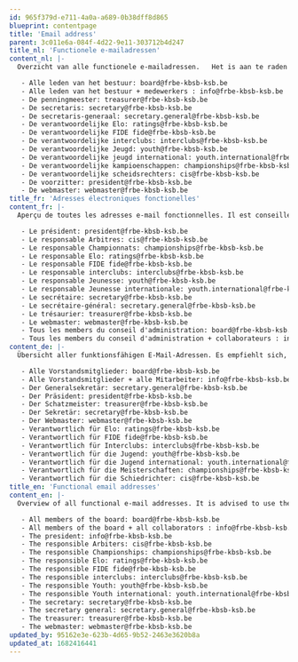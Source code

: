 ```yaml
---
id: 965f379d-e711-4a0a-a689-0b38dff8d865
blueprint: contentpage
title: 'Email address'
parent: 3c011e6a-084f-4d22-9e11-303712b4d247
title_nl: 'Functionele e-mailadressen'
content_nl: |-
  Overzicht van alle functionele e-mailadressen.   Het is aan te raden om zoveel mogelijk de functionele e-mailadressen te gebruiken i.p.v. de privée-mailadressen van de bestuurders.

   - Alle leden van het bestuur: board@frbe-kbsb-ksb.be
   - Alle leden van het bestuur + medewerkers : info@frbe-kbsb-ksb.be
   - De penningmeester: treasurer@frbe-kbsb-ksb.be
   - De secretaris: secretary@frbe-kbsb-ksb.be
   - De secretaris-generaal: secretary.general@frbe-kbsb-ksb.be
   - De verantwoordelijke Elo: ratings@frbe-kbsb-ksb.be
   - De verantwoordelijke FIDE fide@frbe-kbsb-ksb.be
   - De verantwoordelijke interclubs: interclubs@frbe-kbsb-ksb.be
   - De verantwoordelijke Jeugd: youth@frbe-kbsb-ksb.be
   - De verantwoordelijke jeugd international: youth.international@frbe-kbsb-ksb.be
   - De verantwoordelijke kampioenschappen: championships@frbe-kbsb-ksb.be
   - De verantwoordelijke scheidsrechters: cis@frbe-kbsb-ksb.be
   - De voorzitter: president@frbe-kbsb-ksb.be
   - De webmaster: webmaster@frbe-kbsb-ksb.be
title_fr: 'Adresses électroniques fonctionelles'
content_fr: |-
  Aperçu de toutes les adresses e-mail fonctionnelles. Il est conseillé d'utiliser autant que possible les adresses e-mail fonctionnelles plutôt que les adresses e-mail privées des administrateurs.

   - Le président: president@frbe-kbsb-ksb.be
   - Le responsable Arbitres: cis@frbe-kbsb-ksb.be
   - Le responsable Championnats: championships@frbe-kbsb-ksb.be
   - Le responsable Elo: ratings@frbe-kbsb-ksb.be
   - Le responsable FIDE fide@frbe-kbsb-ksb.be
   - Le responsable interclubs: interclubs@frbe-kbsb-ksb.be
   - Le responsable Jeunesse: youth@frbe-kbsb-ksb.be
   - Le responsable Jeunesse internationale: youth.international@frbe-kbsb-ksb.be
   - Le secrétaire: secretary@frbe-kbsb-ksb.be
   - Le secrétaire-général: secretary.general@frbe-kbsb-ksb.be
   - Le trésaurier: treasurer@frbe-kbsb-ksb.be
   - Le webmaster: webmaster@frbe-kbsb-ksb.be
   - Tous les members du conseil d'administration: board@frbe-kbsb-ksb.be
   - Tous les members du conseil d'administration + collaborateurs : info@frbe-kbsb-ksb.be
content_de: |-
  Übersicht aller funktionsfähigen E-Mail-Adressen. Es empfiehlt sich, anstelle der privaten E-Mail-Adressen der Geschäftsführer möglichst die funktionalen E-Mail-Adressen zu verwenden.

   - Alle Vorstandsmitglieder: board@frbe-kbsb-ksb.be
   - Alle Vorstandsmitglieder + alle Mitarbeiter: info@frbe-kbsb-ksb.be
   - Der Generalsekretär: secretary.general@frbe-kbsb-ksb.be
   - Der Präsident: president@frbe-kbsb-ksb.be
   - Der Schatzmeister: treasurer@frbe-kbsb-ksb.be
   - Der Sekretär: secretary@frbe-kbsb-ksb.be
   - Der Webmaster: webmaster@frbe-kbsb-ksb.be
   - Verantwortlich für Elo: ratings@frbe-kbsb-ksb.be
   - Verantwortlich für FIDE fide@frbe-kbsb-ksb.be
   - Verantwortlich für Interclubs: interclubs@frbe-kbsb-ksb.be
   - Verantwortlich für die Jugend: youth@frbe-kbsb-ksb.be
   - Verantwortlich für die Jugend international: youth.international@frbe-kbsb-ksb.be
   - Verantwortlich für die Meisterschaften: championships@frbe-kbsb-ksb.be
   - Verantwortlich für die Schiedrichter: cis@frbe-kbsb-ksb.be
title_en: 'Functional email addresses'
content_en: |-
  Overview of all functional e-mail addresses. It is advised to use the functional e-mail addresses as much as possible instead of the private e-mail addresses of the directors.

   - All members of the board: board@frbe-kbsb-ksb.be
   - All members of the board + all collaborators : info@frbe-kbsb-ksb.be
   - The president: info@frbe-kbsb-ksb.be
   - The responsible Arbiters: cis@frbe-kbsb-ksb.be
   - The responsible Championships: championships@frbe-kbsb-ksb.be
   - The responsible Elo: ratings@frbe-kbsb-ksb.be
   - The responsible FIDE fide@frbe-kbsb-ksb.be
   - The responsible interclubs: interclubs@frbe-kbsb-ksb.be
   - The responsible Youth: youth@frbe-kbsb-ksb.be
   - The responsible Youth international: youth.international@frbe-kbsb-ksb.be
   - The secretary: secretary@frbe-kbsb-ksb.be
   - The secretary general: secretary.general@frbe-kbsb-ksb.be
   - The treasurer: treasurer@frbe-kbsb-ksb.be
   - The webmaster: webmaster@frbe-kbsb-ksb.be
updated_by: 95162e3e-623b-4d65-9b52-2463e3620b8a
updated_at: 1682416441
---
```

